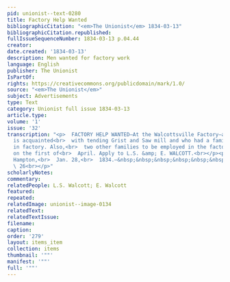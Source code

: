 ```yaml
---
pid: unionist--text-0280
title: Factory Help Wanted
bibliographicCitation: "<em>The Unionist</em> 1834-03-13"
bibliographicCitation.republished: 
fullIssueSequenceNumber: 1834-03-13 p.04.44
creator: 
date.created: '1834-03-13'
description: Men wanted for factory work
language: English
publisher: The Unionist
IsPartOf: 
rights: https://creativecommons.org/publicdomain/mark/1.0/
source: "<em>The Unionist</em>"
subject: Advertisements
type: Text
category: Unionist full issue 1834-03-13
article.type: 
volume: '1'
issue: '32'
transcription: "<p>  FACTORY HELP WANTED—At the Walcottsville Factory—a miller who
  is acquainted<br>  with tending Grist and Saw mill and who had a family to work
  in factory. Also,<br>  two other families to be employed in the factory commencing
  on the first of<br>  April. Apply to L.S. &amp; E. WALCOTT.<br></p><p>  &nbsp;&nbsp;&nbsp;&nbsp;&nbsp;&nbsp;&nbsp;&nbsp;&nbsp;&nbsp;&nbsp;
  Hampton,<br>  Jan. 28,<br>  1834.—&nbsp;&nbsp;&nbsp;&nbsp;&nbsp;&nbsp;&nbsp;&nbsp;&nbsp;&nbsp;&nbsp;&nbsp;&nbsp;&nbsp;&nbsp;&nbsp;&nbsp;&nbsp;&nbsp;&nbsp;&nbsp;&nbsp;&nbsp;&nbsp;&nbsp;&nbsp;&nbsp;&nbsp;&nbsp;&nbsp;&nbsp;&nbsp;&nbsp;&nbsp;&nbsp;&nbsp;&nbsp;&nbsp;&nbsp;&nbsp;&nbsp;&nbsp;&nbsp;&nbsp;&nbsp;&nbsp;&nbsp;&nbsp;&nbsp;&nbsp;&nbsp;&nbsp;<br>
  \ 26<br></p>"
scholarlyNotes: 
commentary: 
relatedPeople: L.S. Walcott; E. Walcott
featured: 
repeated: 
relatedImage: unionist--image-0134
relatedText: 
relatedTextIssue: 
filename: 
caption: 
order: '279'
layout: items_item
collection: items
thumbnail: '""'
manifest: '""'
full: '""'
---
```

